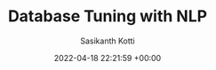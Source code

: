 ---
layout: post
title:  "Database Tuning with NLP"
date:  2022-04-18 22:21:59 +00:00
image: /images/db_tuning_nlp.png 
categories: Projects
venue: IIT Jodhpur
course: "CSL7090: Software and Data Engineering"
author: "Sasikanth Kotti"
authors: "<strong>Sasikanth Kotti*</strong>"
presentation: /pdfs/Software_and_Data_Engineering_Term_Project-Database_Tuning_with_NLP.pdf
code: https://github.com/ksasi/sde
---